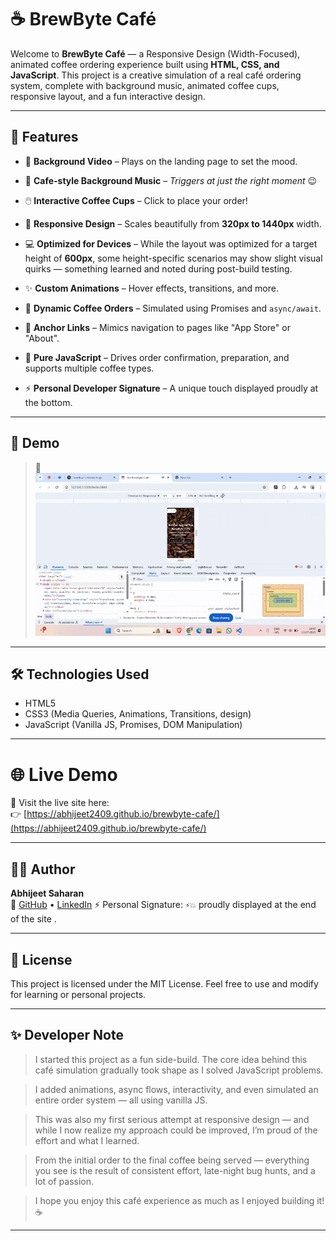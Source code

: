
# ☕ BrewByte Café

Welcome to **BrewByte Café** — a Responsive Design (Width-Focused), animated coffee ordering experience built using **HTML, CSS, and JavaScript**. This project is a creative simulation of a real café ordering system, complete with background music, animated coffee cups, responsive layout, and a fun interactive design.

---


## 🚀 Features

- 🎥 **Background Video** – Plays on the landing page to set the mood.

- 🎵 **Cafe-style Background Music** – *Triggers at just the right moment* 😉

- 🖱️ **Interactive Coffee Cups** – Click to place your order!  

- 📱 **Responsive Design** – Scales beautifully from **320px to 1440px** width.

- 💻 **Optimized for Devices** –  While the layout was optimized for a target height of **600px**, some height-specific scenarios may show slight visual quirks — something learned and noted during post-build testing.

- ✨ **Custom Animations** – Hover effects, transitions, and more.

- 🔄 **Dynamic Coffee Orders** – Simulated using Promises and `async/await`.

- 🧭 **Anchor Links** – Mimics navigation to pages like "App Store" or "About".

- 🧠 **Pure JavaScript** – Drives order confirmation, preparation, and supports multiple coffee types.

- ⚡ **Personal Developer Signature** – A unique touch displayed proudly at the bottom.  


---

## 📸 Demo 

> 🔗 ![Responsive Demo](Assets/Photos/Responsive-Demo.gif)
---

## 🛠️ Technologies Used

- HTML5
- CSS3 (Media Queries, Animations, Transitions, design)
- JavaScript (Vanilla JS, Promises, DOM Manipulation)

---

# 🌐 Live Demo

🚀 Visit the live site here:  
👉 [https://abhijeet2409.github.io/brewbyte-cafe/](https://abhijeet2409.github.io/brewbyte-cafe/)

---

## 🙋‍♂️ Author

**Abhijeet Saharan**  
🔗 [GitHub](https://github.com/Abhijeet2409) • [LinkedIn](https://www.linkedin.com/in/abhijeet-saharan-02ab37312/)
⚡ Personal Signature: `⚡💥` proudly displayed at the end of the site . 

   
---

## 📝 License

This project is licensed under the MIT License. Feel free to use and modify for learning or personal projects.

---

## ✨ Developer Note

> I started this project as a fun side-build. The core idea behind this café simulation gradually took shape as I solved JavaScript problems.

> I added animations, async flows, interactivity, and even simulated an entire order system — all using vanilla JS.

> This was also my first serious attempt at responsive design — and while I now realize my approach could be improved, I’m proud of the effort and what I learned.

> From the initial order to the final coffee being served — everything you see is the result of consistent effort, late-night bug hunts, and a lot of passion.

> I hope you enjoy this café experience as much as I enjoyed building it! ☕


---

